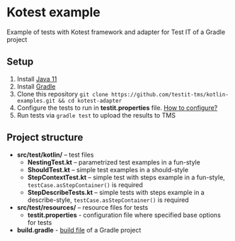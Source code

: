 # Kotest example
Example of tests with Kotest framework and adapter for Test IT of a Gradle project

## Setup

1. Install [Java 11](https://www.oracle.com/java/technologies/javase/jdk11-archive-downloads.html)
2. Install [Gradle](https://gradle.org/install/)
3. Clone this repository `git clone https://github.com/testit-tms/kotlin-examples.git && cd kotest-adapter`
4. Configure the tests to run in **testit.properties** file. [How to configure?](https://github.com/testit-tms/adapters-kotlin/tree/main/testit-adapter-kotest#configuration)
5. Run tests via `gradle test` to upload the results to TMS

## Project structure

* **src/test/kotlin/** – test files
    * **NestingTest.kt** – parametrized test examples in a fun-style
    * **ShouldTest.kt** – simple test examples in a should-style
    * **StepContextTest.kt** – simple test with steps example in a fun-style, `testCase.asStepContainer()` is required
    * **StepDescribeTests.kt** – simple tests with steps example in a describe-style, `testCase.asStepContainer()` is required
* **src/test/resources/** – resource files for tests
    * **testit.properties** - configuration file where specified base options for tests
* **build.gradle** - [build file](https://docs.gradle.org/current/userguide/tutorial_using_tasks.html) of a Gradle project
